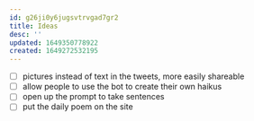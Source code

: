 ```yaml
---
id: g26ji0y6jugsvtrvgad7gr2
title: Ideas
desc: ''
updated: 1649350778922
created: 1649272532195
---
```


- [ ] pictures instead of text in the tweets, more easily shareable
- [ ] allow people to use the bot to create their own haikus
- [ ] open up the prompt to take sentences
- [ ] put the daily poem on the site
